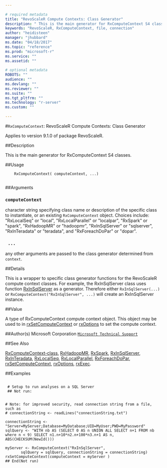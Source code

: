 ```yaml
--- 
 
# required metadata 
title: "RevoScaleR Compute Contexts: Class Generator" 
description: " This is the main generator for RxComputeContext S4 classes. " 
keywords: "RevoScaleR, RxComputeContext, file, connection" 
author: "heidisteen" 
manager: "jhubbard" 
ms.date: "04/18/2017" 
ms.topic: "reference" 
ms.prod: "microsoft-r" 
ms.service: "" 
ms.assetid: "" 
 
# optional metadata 
ROBOTS: "" 
audience: "" 
ms.devlang: "" 
ms.reviewer: "" 
ms.suite: "" 
ms.tgt_pltfrm: "" 
ms.technology: "r-server" 
ms.custom: "" 
 
--- 
```

 
 
 #`RxComputeContext`: RevoScaleR Compute Contexts: Class Generator

 Applies to version 9.1.0 of package RevoScaleR.
 
 ##Description
 
This is the main generator for RxComputeContext S4 classes.
 
 
 ##Usage

```   
  	RxComputeContext( computeContext, ...)
 
```
 
 ##Arguments

   
    
 ### `computeContext`
 character string specifying class name or description of the specific  class to instantiate, or an existing `RxComputeContext` object.  Choices include: "RxLocalSeq" or "local", "RxLocalParallel" or "localpar", "RxSpark" or "spark",  "RxHadoopMR" or "hadoopmr", "RxInSqlServer" or "sqlserver", "RxInTeradata" or "teradata",  and "RxForeachDoPar" or "dopar". 
  
    
 ### ` ...`
 any other arguments are passed to the class generator determined from `context`. 
  
 
 
 ##Details
 
This is a wrapper to specific class generator functions for the
RevoScaleR compute context classes. For example, the RxInSqlServer class uses function
[RxInSqlServer](../../scaler/packagehelp/rxinsqlserver.md) as a generator. Therefore either `RxInSqlServer(...)`
or `RxComputeContext("RxInSqlServer", ...)` will create an RxInSqlServer instance.
 
 
 ##Value
 
A type of RxComputeContext compute context object. This object may be used to in
[rxSetComputeContext](../../scaler/packagehelp/rxsetcomputecontext.md) or [rxOptions](../../scaler/packagehelp/rxoptions.md) to set the compute context.
 
 ##Author(s)
 Microsoft Corporation [`Microsoft Technical Support`](https://go.microsoft.com/fwlink/?LinkID=698556&clcid=0x409)
 
 
 ##See Also
 
[RxComputeContext-class](rxcomputecontext-class.md),
[RxHadoopMR](../../scaler/packagehelp/rxhadoopmr.md),
[RxSpark](../../scaler/packagehelp/rxspark.md),
[RxInSqlServer](../../scaler/packagehelp/rxinsqlserver.md),
[RxInTeradata](../../scaler/packagehelp/rxinteradata.md),
[RxLocalSeq](../../scaler/packagehelp/rxlocalseq.md),
[RxLocalParallel](../../scaler/packagehelp/rxlocalparallel.md),
[RxForeachDoPar](../../scaler/packagehelp/rxforeachdopar.md),
[rxSetComputeContext](../../scaler/packagehelp/rxsetcomputecontext.md),
[rxOptions](../../scaler/packagehelp/rxoptions.md),
[rxExec](../../scaler/packagehelp/rxexec.md).
   
 ##Examples

 ```
   
  # Setup to run analyses on a SQL Server
  ## Not run:
 

# Note: for improved security, read connection string from a file, such as
# connectionString <- readLines("connectionString.txt")

connectionString <- "Server=MyServer;Database=MyDatabase;UID=MyUser;PWD=MyPassword"
sqlQuery <- "WITH nb AS (SELECT 0 AS n UNION ALL SELECT n+1 FROM nb where n < 9) SELECT n1.n+10*n2.n+100*n3.n+1 AS n, ABS(CHECKSUM(NewId())) 

myServer <- RxComputeContext("RxInSqlServer",
		sqlQuery = sqlQuery, connectionString = connectionString)                 
rxSetComputeContext(computeContext = myServer )
 ## End(Not run) 
  
 
```
 
 
 
